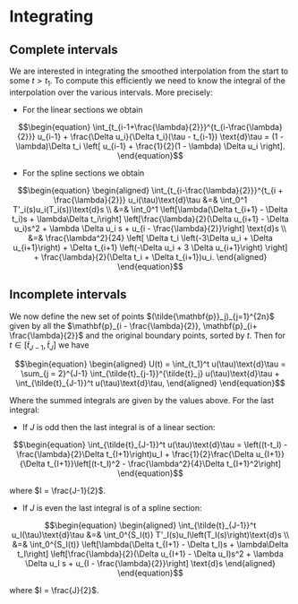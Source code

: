 # Integrating

## Complete intervals

We are interested in integrating the smoothed interpolation from the start to some $t > t_1$. To compute this efficiently we need to know the integral of the interpolation over the various intervals. More precisely:

- For the linear sections we obtain

```math
\begin{equation}
    \int_{t_{i-1+\frac{\lambda}{2}}}^{t_{i-\frac{\lambda}{2}}} 
         u_{i-1} + \frac{\Delta u_i}{\Delta t_i}(\tau - t_{i-1})
    \text{d}\tau
    =
    (1 - \lambda)\Delta t_i 
    \left[
        u_{i-1}
        +
        \frac{1}{2}(1 - \lambda) \Delta u_i
    \right].
\end{equation}
```

- For the spline sections we obtain

```math
\begin{equation}
    \begin{aligned}
        \int_{t_{i-\frac{\lambda}{2}}}^{t_{i + \frac{\lambda}{2}}} u_i(\tau)\text{d}\tau
        &=&
        \int_0^1 T'_i(s)u_i(T_i(s))\text{d}s \\ 
        &=&
        \int_0^1
            \left[\lambda(\Delta t_{i+1} - \Delta t_i)s + \lambda\Delta t_i\right]
            \left[\frac{\lambda}{2}(\Delta u_{i+1} - \Delta u_i)s^2 + \lambda \Delta u_i s + u_{i - \frac{\lambda}{2}}\right]
        \text{d}s \\
        &=& \frac{\lambda^2}{24}
        \left[
            \Delta t_i \left(-3\Delta u_i + \Delta u_{i+1}\right) +
            \Delta t_{i+1} \left(-\Delta u_i + 3 \Delta u_{i+1}\right)
        \right]
        +
        \frac{\lambda}{2}(\Delta t_i + \Delta t_{i+1})u_i.
    \end{aligned}
\end{equation}
```

## Incomplete intervals

We now define the new set of points $(\tilde{\mathbf{p}}_j)_{j=1}^{2n}$ given by all the $\mathbf{p}_{i - \frac{\lambda}{2}}, \mathbf{p}_{i+ \frac{\lambda}{2}}$ and the original boundary points, sorted by $t$. Then for $t \in \left[\tilde{t}_{J-1}, \tilde{t}_J\right]$ we have

```math
\begin{equation}
    \begin{aligned}
        U(t) = \int_{t_1}^t u(\tau)\text{d}\tau = \sum_{j = 2}^{J-1} \int_{\tilde{t}_{j-1}}^{\tilde{t}_j} u(\tau)\text{d}\tau + \int_{\tilde{t}_{J-1}}^t u(\tau)\text{d}\tau,
    \end{aligned}
\end{equation}
```

Where the summed integrals are given by the values above. For the last integral:

- If $J$ is odd then the last integral is of a linear section:

```math
\begin{equation}
    \int_{\tilde{t}_{J-1}}^t u(\tau)\text{d}\tau = \left((t-t_I) - \frac{\lambda}{2}\Delta t_{I+1}\right)u_I
    + 
    \frac{1}{2}\frac{\Delta u_{I+1}}{\Delta t_{I+1}}\left[(t-t_I)^2 - \frac{\lambda^2}{4}\Delta t_{I+1}^2\right]
\end{equation}
```

where $I = \frac{J-1}{2}$.

- If $J$ is even the last integral is of a spline section:

```math
\begin{equation}
    \begin{aligned}
        \int_{\tilde{t}_{J-1}}^t u_I(\tau)\text{d}\tau &=& 
        \int_0^{S_I(t)} T'_I(s)u_I\left(T_I(s)\right)\text{d}s \\
        &=&
        \int_0^{S_I(t)}
            \left[\lambda(\Delta t_{I+1} - \Delta t_I)s + \lambda\Delta t_I\right]
            \left[\frac{\lambda}{2}(\Delta u_{I+1} - \Delta u_I)s^2 + \lambda \Delta u_I s + u_{I - \frac{\lambda}{2}}\right]
        \text{d}s
    \end{aligned}
\end{equation}
```

where $I = \frac{J}{2}$.